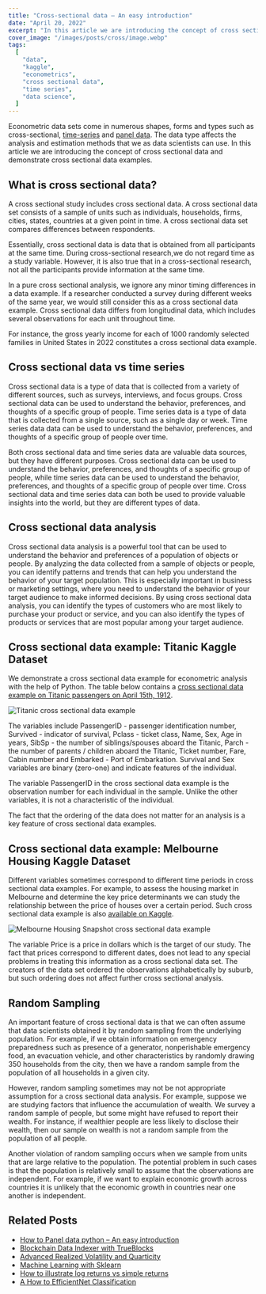 ```yaml
---
title: "Cross-sectional data – An easy introduction"
date: "April 20, 2022"
excerpt: "In this article we are introducing the concept of cross sectional data. A cross sectional data example consists of a sample of units at a given point in time."
cover_image: "/images/posts/cross/image.webp"
tags:
  [
    "data",
    "kaggle",
    "econometrics",
    "cross sectional data",
    "time series",
    "data science",
  ]
---
```


Econometric data sets come in numerous shapes, forms and types such as cross-sectional, [time-series](https://dspyt.com/time-series-data-an-easy-introduction) and [panel data](https://dspyt.com/panel-data-econometrics-an-introduction-with-an-example-in-python). The data type affects the analysis and estimation methods that we as data scientists can use. In this article we are introducing the concept of cross sectional data and demonstrate cross sectional data examples.

## What is cross sectional data?

A cross sectional study includes cross sectional data. A cross sectional data set consists of a sample of units such as individuals, households, firms, cities, states, countries at a given point in time. A cross sectional data set compares differences between respondents.

Essentially, cross sectional data is data that is obtained from all participants at the same time. During cross-sectional research,we do not regard time as a study variable. However, it is also true that in a cross-sectional research, not all the participants provide information at the same time.

In a pure cross sectional analysis, we ignore any minor timing differences in a data example. If a researcher conducted a survey during different weeks of the same year, we would still consider this as a cross sectional data example. Cross sectional data differs from longitudinal data, which includes several observations for each unit throughout time.

For instance, the gross yearly income for each of 1000 randomly selected families in United States in 2022 constitutes a cross sectional data example.

## Cross sectional data vs time series

Cross sectional data is a type of data that is collected from a variety of different sources, such as surveys, interviews, and focus groups. Cross sectional data can be used to understand the behavior, preferences, and thoughts of a specific group of people. Time series data is a type of data that is collected from a single source, such as a single day or week. Time series data data can be used to understand the behavior, preferences, and thoughts of a specific group of people over time.

Both cross sectional data and time series data are valuable data sources, but they have different purposes. Cross sectional data can be used to understand the behavior, preferences, and thoughts of a specific group of people, while time series data can be used to understand the behavior, preferences, and thoughts of a specific group of people over time. Cross sectional data and time series data can both be used to provide valuable insights into the world, but they are different types of data.

## Cross sectional data analysis

Cross sectional data analysis is a powerful tool that can be used to understand the behavior and preferences of a population of objects or people. By analyzing the data collected from a sample of objects or people, you can identify patterns and trends that can help you understand the behavior of your target population. This is especially important in business or marketing settings, where you need to understand the behavior of your target audience to make informed decisions. By using cross sectional data analysis, you can identify the types of customers who are most likely to purchase your product or service, and you can also identify the types of products or services that are most popular among your target audience.

## Cross sectional data example: Titanic Kaggle Dataset

We demonstrate a cross sectional data example for econometric analysis with the help of Python. The table below contains a [cross sectional data example on Titanic passengers on April 15th, 1912](https://www.kaggle.com/c/titanic).

![Titanic cross sectional data example](/images/posts/cross/image-1.webp)

The variables include PassengerID - passenger identification number, Survived - indicator of survival, Pclass - ticket class, Name, Sex, Age in years, SibSp - the number of siblings/spouses aboard the Titanic, Parch - the number of parents / children aboard the Titanic, Ticket number, Fare, Cabin number and Embarked - Port of Embarkation. Survival and Sex variables are binary (zero-one) and indicate features of the individual.

The variable PassengerID in the cross sectional data example is the observation number for each individual in the sample. Unlike the other variables, it is not a characteristic of the individual.

The fact that the ordering of the data does not matter for an analysis is a key feature of cross sectional data examples.

## Cross sectional data example: Melbourne Housing Kaggle Dataset

Different variables sometimes correspond to different time periods in cross sectional data examples. For example, to assess the housing market in Melbourne and determine the key price determinants we can study the relationship between the price of houses over a certain period. Such cross sectional data example is also [available on Kaggle](https://www.kaggle.com/dansbecker/melbourne-housing-snapshot).

![Melbourne Housing Snapshot cross sectional data example](/images/posts/cross/image-2-1024x327.webp)

The variable Price is a price in dollars which is the target of our study. The fact that prices correspond to different dates, does not lead to any special problems in treating this information as a cross sectional data set. The creators of the data set ordered the observations alphabetically by suburb, but such ordering does not affect further cross sectional analysis.

## Random Sampling

An important feature of cross sectional data is that we can often assume that data scientists obtained it by random sampling from the underlying population. For example, if we obtain information on emergency preparedness such as presence of a generator, nonperishable emergency food, an evacuation vehicle, and other characteristics by randomly drawing 350 households from the city, then we have a random sample from the population of all households in a given city.

However, random sampling sometimes may not be not appropriate assumption for a cross sectional data analysis. For example, suppose we are studying factors that influence the accumulation of wealth. We survey a random sample of people, but some might have refused to report their wealth. For instance, if wealthier people are less likely to disclose their wealth, then our sample on wealth is not a random sample from the population of all people.

Another violation of random sampling occurs when we sample from units that are large relative to the population. The potential problem in such cases is that the population is relatively small to assume that the observations are independent. For example, if we want to explain economic growth across countries it is unlikely that the economic growth in countries near one another is independent.

## Related Posts

- [How to Panel data python – An easy introduction](https://dspyt.com/panel-data-econometrics-an-introduction-with-an-example-in-python)
- [Blockchain Data Indexer with TrueBlocks](https://dspyt.com/blockchain-data-indexer-with-trueblocks)
- [Advanced Realized Volatility and Quarticity](https://dspyt.com/advanced-realized-volatility-and-quarticity)
- [Machine Learning with Sklearn](https://dspyt.com/machine-learning-time-series-temperature-data-modeling)
- [How to illustrate log returns vs simple returns](https://dspyt.com/simple-returns-log-return-and-volatility-simple-introduction)
- [A How to EfficientNet Classification](https://dspyt.com/efficientnet-classification)
